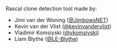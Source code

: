 Rascal clone detection tool made by:
* Jimi van der Woning ([@JimbowsNET](https://github.com/JimbowsNET))
* Kevin van der Vlist ([@kevinvandervlist](https://github.com/kevinvandervlist))
* Vladimir Komsiyski ([@vkomsiyski](https://github.com/vkomsiyski))
* Liam Blythe ([@LE-Blythe](https://github.com/LE-Blythe))
